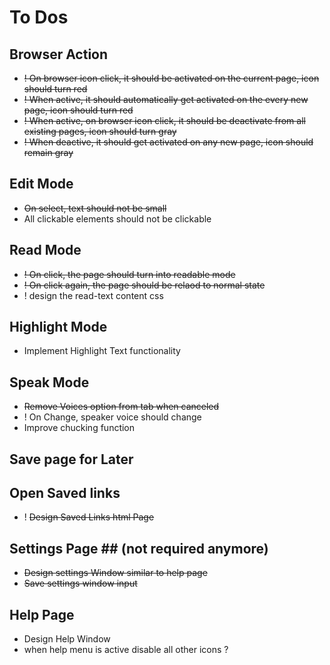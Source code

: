 # To Dos #
## Browser Action ##
* ~~! On browser icon click, it should be activated on the current page, icon should turn red~~
* ~~! When active, it should automatically get activated on the every new page, icon should turn red~~
* ~~! When active, on browser icon click, it should be deactivate from all existing pages, icon should turn gray~~
* ~~! When deactive, it should get activated on any new page, icon should remain gray~~

## Edit Mode ##
* ~~On select, text should not be small~~
* All clickable elements should not be clickable

## Read Mode ##
* ~~! On click, the page should turn into readable mode~~
* ~~! On click again, the page should be relaod to normal state~~
* ! design the read-text content css

## Highlight Mode ##
* Implement Highlight Text functionality

## Speak Mode ##
* ~~Remove Voices option from tab when canceled~~
* ! On Change, speaker voice should change
* Improve chucking function

## Save page for Later ##

## Open Saved links ##
* ! ~~Design Saved Links html Page~~

## Settings Page ## (not required anymore)
* ~~Design settings Window similar to help page~~
* ~~Save settings window input~~

## Help Page ##
* Design Help Window
* when help menu is active disable all other icons ?
